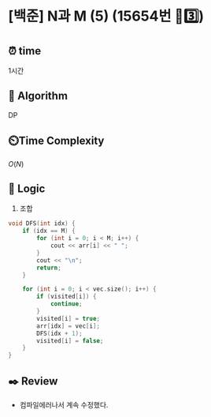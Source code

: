 # [백준] N과 M (5) (15654번 🩶3️⃣)

## ⏰  **time**

1시간

## :pushpin: **Algorithm**

DP

## ⏲️**Time Complexity**

$O(N)$

## :round_pushpin: **Logic**
1. 조합
```cpp
void DFS(int idx) {
    if (idx == M) {
        for (int i = 0; i < M; i++) {
            cout << arr[i] << " ";
        }
        cout << "\n";
        return;
    }

    for (int i = 0; i < vec.size(); i++) {
        if (visited[i]) {
            continue;
        }
        visited[i] = true;
        arr[idx] = vec[i];
        DFS(idx + 1);
        visited[i] = false;
    }
}
```

## :black_nib: **Review**
- 컴파일에러나서 계속 수정했다.
